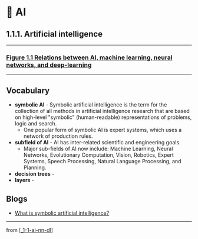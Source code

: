 # 🌱 AI

## 1.1.1. Artificial intelligence

---

### [**Figure 1.1** Relations between AI, machine learning, neural networks, and deep-learning](https://livebook.manning.com/book/deep-learning-with-javascript/chapter-1/ch01fig01)

---

## **Vocabulary**

- **symbolic AI** - Symbolic artificial intelligence is the term for the collection of all methods in artificial intelligence research that are based on high-level "symbolic" (human-readable) representations of problems, logic and search.
  - One popular form of symbolic AI is expert systems, which uses a network of production rules.
- **subfield of AI** - AI has inter-related scientific and engineering goals.
  - Major sub-fields of AI now include: Machine Learning, Neural Networks, Evolutionary Computation, Vision, Robotics, Expert Systems, Speech Processing, Natural Language Processing, and Planning.
- **decision trees** -
- **layers** -

## **Blogs**

- [What is symbolic artificial intelligence?](https://bdtechtalks.com/2019/11/18/what-is-symbolic-artificial-intelligence/)

---

from [[_1-1-ai-nn-dl]]

[//begin]: # "Autogenerated link references for markdown compatibility"
[_1-1-ai-nn-dl]: _1-1-ai-nn-dl.md "🌱 AI ML NN DL"
[//end]: # "Autogenerated link references"
